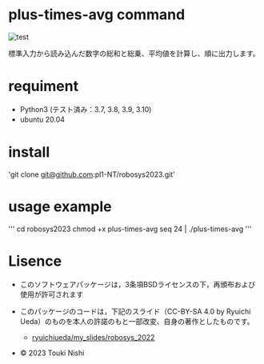 # plus-times-avg command
![test](https://github.com/pl1-NT/robosys2023/actions/workflows/test.yaml/badge.svg)

標準入力から読み込んだ数字の総和と総乗、平均値を計算し、順に出力します。

# requiment
* Python3 (テスト済み：3.7, 3.8, 3.9, 3.10)
* ubuntu 20.04
 　　
# install
'git clone git@github.com:pl1-NT/robosys2023.git'

# usage example
'''
cd robosys2023
chmod +x plus-times-avg
seq 24 | ./plus-times-avg
'''
# Lisence

* このソフトウェアパッケージは，3条項BSDライセンスの下，再頒布および使用が許可されます
* このパッケージのコードは，下記のスライド（CC-BY-SA 4.0 by Ryuichi Ueda）のものを本人の許諾のもと一部改変、自身の著作としたものです。
    * [ryuichiueda/my_slides/robosys_2022](https://github.com/ryuichiueda/my_slides/tree/master/robosys_2022)


* © 2023 Touki Nishi
